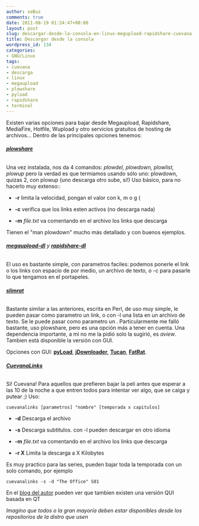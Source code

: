 ```yaml
---
author: xeBuz
comments: true
date: 2011-08-19 01:24:47+00:00
layout: post
slug: descargar-desde-la-consola-en-linux-megupload-rapidshare-cuevana-wupload-fileserve-hotfile
title: Descargar desde la consola
wordpress_id: 134
categories:
- GNU/Linux
tags:
- cuevana
- descarga
- linux
- megaupload
- plowshare
- pyload
- rapidshare
- terminal
---
```


Existen varias opciones para bajar desde Megaupload, Rapidshare, MediaFire, Hotfile, Wupload y otro servicios gratuitos de hosting de archivos... Dentro de las principales opciones tenemos:


###### **[plowshare](http://code.google.com/p/plowshare/)**


Una vez instalada, nos da 4 comandos: _plowdel, plowdown, plowlist, plowup_ pero la verdad es que termiamos usando sólo uno: plowdown, quizas 2, con plowup (uno descarga otro sube, si!)
Uso básico, para no hacerlo muy extenso::



	
  * **-r** limita la velocidad, pongan el valor con k, m o g (

	
  * **-c** verifica que los links esten activos (no descarga nada)

	
  * **-m** _file.txt_ va comentando en el archivo los links que descarga


Tienen el "man plowdown" mucho más detallado y con buenos ejemplos.


###### **[megaupload-dl](http://mundogeek.net/megaupload-dl/)** y **[rapidshare-dl](http://mundogeek.net/rapidshare-dl/)**


El uso es bastante simple, con parametros faciles: podemos ponerle el link o los links con espacio de por medio, un archivo de texto, o -c para pasarle lo que tengamos en el portapeles.


###### **[slimrat](http://code.google.com/p/slimrat/)**


Bastante similar a las anteriores, escrita en Perl, de uso muy simple, le pueden pasar como parametro un link, o con -l una lista en un archivo de texto.
Se le puede pasar como parametro un . Particularmente me falló bastante, uso plowshare, pero es una opción más a tener en cuenta.
Una dependencia importante, a mi no me la pidió solo la sugirió, es _aview_. Tambien está disponible la versión con GUI.

Opciones con GUI: **[pyLoad](http://pyload.org/)**, **[jDownloader](http://jdownloader.org/download)**, **[Tucan](http://www.tucaneando.com/)**, **[FatRat](http://fatrat.dolezel.info/)**.



###### **[CuevanaLinks](http://packages.python.org/CuevanaLinks/)**


Si! Cuevana! Para aquellos que prefieren bajar la peli antes que esperar a las 10 de la noche a que entren todos para intentar ver algo, que se caiga y putear ;)
Uso:

    
    cuevanalinks [parametros] "nombre" [temporada x capitulos]





	
  * **-d** Descarga el archivo

	
  * **-s** Descarga subtitulos. con -l pueden descargar en otro idioma

	
  * **-m** _file.txt_ va comentando en el archivo los links que descarga

	
  * **-r X** Limita la descarga a X Kilobytes


Es muy practico para las series, pueden bajar toda la temporada con un solo comando, por ejemplo

    
    cuevanalinks -s -d "The Office" S01


En el [blog del autor](http://nqnwebs.com/blog/article/cuevanalinks-ahora-para-seres) pueden ver que tambien existen una versión QUI basada en QT

<!-- more -->
_Imagino que todos o la gran mayoría deben estar disponibles desde los repositorios de la distro que usen_
